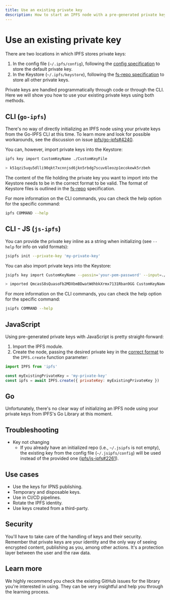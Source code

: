 ```yaml
---
title: Use an existing private key
description: How to start an IPFS node with a pre-generated private key.
---
```


# Use an existing private key

There are two locations in which IPFS stores private keys:

1. In the config file (`~/.ipfs/config`), following the [config specification](https://github.com/ipfs/go-ipfs/blob/master/docs/config.md#identityprivkey) to store the default private key.
2. In the Keystore (`~/.ipfs/keystore`), following the [fs-repo specification](https://github.com/ipfs/specs/blob/master/REPO_FS.md) to store all other private keys.

Private keys are handled programmatically through code or through the CLI. Here we will show you how to use your existing private keys using both methods.

## CLI (`go-ipfs`)

There's no way of directly initializing an IPFS node using your private keys from the Go-IPFS CLI at this time. To learn more and look for possible workarounds, see the discussion on issue [ipfs/go-ipfs#4240](https://github.com/ipfs/go-ipfs/issues/4240).

You can, however, import private keys into the Keystore:

```sh
ipfs key import CustomKeyName ./CustomKeyFile

> k51qzi5uqu5dlli90qkt7xcnnjsd6jkn5rbdg7scuv6leozp1ecokewk5rzbeh
```

The content of the file holding the private key you want to import into the Keystore needs to be in the correct format to be valid.
The format of Keystore files is outlined in the [fs-repo](https://github.com/ipfs/specs/blob/master/REPO_FS.md#keystore) specification.

For more information on the CLI commands, you can check the help option for the specific command:

```sh
ipfs COMMAND --help
```

## CLI - JS (`js-ipfs`)

You can provide the private key inline as a string when initializing (see `--help` for info on valid formats):

```sh
jsipfs init --private-key 'my-private-key'
```

You can also import private keys into the Keystore:

```sh
jsipfs key import CustomKeyName --passin='your-pem-password' --input=./CustomKeyFile

> imported QmcasS8sQuasoFb2MDXbmBDwatWdhbkXrmx7131Rban9GG CustomKeyName
```

For more information on the CLI commands, you can check the help option for the specific command:

```sh
jsipfs COMMAND --help
```

## JavaScript

Using pre-generated private keys with JavaScript is pretty straight-forward:

1. Import the IPFS module.
2. Create the node, passing the desired private key in the [correct format](https://github.com/ipfs/js-ipfs/blob/master/docs/MODULE.md#optionsinit) to the `IPFS.create` function parameter:

```javascript
import IPFS from 'ipfs'

const myExistingPrivateKey = 'my-private-key'
const ipfs = await IPFS.create({ privateKey: myExistingPrivateKey })
```

## Go

Unfortunately, there's no clear way of initializing an IPFS node using your private keys from IPFS's Go Library at this moment.

## Troubleshooting

- Key not changing
  - If you already have an initialized repo (i.e., `~/.jsipfs` is not empty), the existing key from the config file (`~/.jsipfs/config`) will be used instead of the provided one ([ipfs/js-ipfs#2261](https://github.com/ipfs/js-ipfs/issues/2261#issuecomment-637449985)).

## Use cases

- Use the keys for IPNS publishing.
- Temporary and disposable keys.
- Use in CI/CD pipelines.
- Rotate the IPFS identity.
- Use keys created from a third-party.

## Security

You'll have to take care of the handling of keys and their security. Remember that private keys are your identity and the only way of seeing encrypted content, publishing as you, among other actions. It's a protection layer between the user and the raw data.

## Learn more

We highly recommend you check the existing GitHub issues for the library you're interested in using. They can be very insightful and help you through the learning process.
